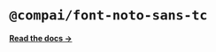 # `@compai/font-noto-sans-tc`

[**Read the docs &rarr;**](https://components.ai/docs/typefaces/noto-sans-tc)
